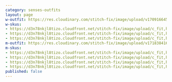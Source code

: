 ```yaml
---
category: senses-outfits
layout: page
w-outfit: https://res.cloudinary.com/stitch-fix/image/upload/v1709166451/Style_studio/Styleshuffle/2023-12-13_W_OLOF_H16_02256_r0.jpg
w-skus:
- https://d3n78nkjl8tizo.cloudfront.net/stitch-fix/image/upload/c_fit,h_720,w_862/v1704877635/egfmc62uuil3tyt5ct49.jpg
- https://d3n78nkjl8tizo.cloudfront.net/stitch-fix/image/upload/c_fit,h_720,w_862/v1654733108/yhcy2rqbtve8jj2bi6h5.jpg
- https://d3n78nkjl8tizo.cloudfront.net/stitch-fix/image/upload/c_fit,h_720,w_862/v1700277269/pv3qfutkcvskftzjthqm.jpg
m-outfit: https://res.cloudinary.com/stitch-fix/image/upload/v1718384167/onboarding/StyleFile/Mens/2024-03-22_M_OLD_C39_00664_1x1.jpg
m-skus: 
- https://d3n78nkjl8tizo.cloudfront.net/stitch-fix/image/upload/c_fit,h_720,w_862/v1655940554/bd29s1uruhv9bgek6hbj.jpg
- https://d3n78nkjl8tizo.cloudfront.net/stitch-fix/image/upload/c_fit,h_720,w_862/v1713777763/rswctjwcinnaatdwbv0h.jpg
- https://d3n78nkjl8tizo.cloudfront.net/stitch-fix/image/upload/c_fit,h_720,w_862/v1713778154/uxtn35bpht0nvgw1uepb.jpg
- https://d3n78nkjl8tizo.cloudfront.net/stitch-fix/image/upload/c_fit,h_720,w_862/v1707196871/uelosya1vlwjrcwaz5c2.jpg
published: false
---
```


